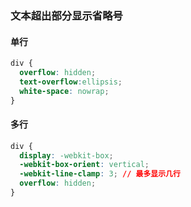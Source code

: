 ### 文本超出部分显示省略号

#### 单行

```css
div {
  overflow: hidden;
  text-overflow:ellipsis;
  white-space: nowrap;
}
```

#### 多行

```css
div {
  display: -webkit-box;
  -webkit-box-orient: vertical;
  -webkit-line-clamp: 3; // 最多显示几行
  overflow: hidden;
}
```
